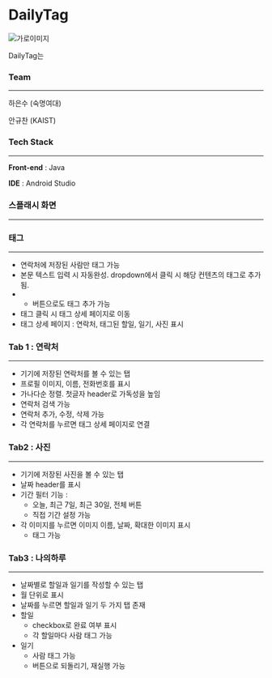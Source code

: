 # DailyTag

![가로이미지](https://github.com/gyuch-an02/madcamp2024S/assets/146503043/f4157c68-f66e-4119-b741-56a5e4c59913)


DailyTag는 


### Team

---

하은수 (숙명여대)

안규찬 (KAIST)


### Tech Stack

---

**Front-end** : Java

**IDE** : Android Studio



### 스플래시 화면

---

### 태그

---

- 연락처에 저장된 사람만 태그 가능
- 본문 텍스트 입력 시 자동완성. dropdown에서 클릭 시 해당 컨텐츠의 태그로 추가됨.
- + 버튼으로도 태그 추가 가능
- 태그 클릭 시 태그 상세 페이지로 이동
- 태그 상세 페이지 : 연락처, 태그된 할일, 일기, 사진 표시

### Tab 1 : 연락처

---

- 기기에 저장된 연락처를 볼 수 있는 탭
- 프로필 이미지, 이름, 전화번호를 표시
- 가나다순 정렬. 첫글자 header로 가독성을 높임
- 연락처 검색 가능
- 연락처 추가, 수정, 삭제 가능
- 각 연락처를 누르면 태그 상세 페이지로 연결

### Tab2 : 사진

---

- 기기에 저장된 사진을 볼 수 있는 탭
- 날짜 header를 표시
- 기간 필터 기능 :
    - 오늘, 최근 7일, 최근 30일, 전체 버튼
    - 직접 기간 설정 가능
- 각 이미지를 누르면 이미지 이름, 날짜, 확대한 이미지 표시
    - 태그 가능

### Tab3 : 나의하루

---

- 날짜별로 할일과 일기를 작성할 수 있는 탭
- 월 단위로 표시
- 날짜를 누르면 할일과 일기 두 가지 탭 존재
- 할일
    - checkbox로 완료 여부 표시
    - 각 할일마다 사람 태그 가능
- 일기
    - 사람 태그 가능
    - 버튼으로 되돌리기, 재실행 가능
